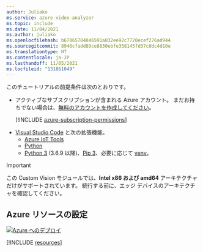 ```yaml
---
author: Juliako
ms.service: azure-video-analyzer
ms.topic: include
ms.date: 11/04/2021
ms.author: juliako
ms.openlocfilehash: b67065704846591a832ee92c7720ecef276ad944
ms.sourcegitcommit: 8946cfadd89ce8830ebfe358145fd37c0dc4d10e
ms.translationtype: HT
ms.contentlocale: ja-JP
ms.lasthandoff: 11/05/2021
ms.locfileid: "131861049"
---
```

このチュートリアルの前提条件は次のとおりです。

* アクティブなサブスクリプションが含まれる Azure アカウント。 まだお持ちでない場合は、[無料のアカウントを作成してください](https://azure.microsoft.com/free/?WT.mc_id=A261C142F)。

    [!INCLUDE [azure-subscription-permissions](../../common-includes/azure-subscription-permissions.md)]
- [Visual Studio Code](https://code.visualstudio.com/) と次の拡張機能。
  * [Azure IoT Tools](https://marketplace.visualstudio.com/items?itemName=vsciot-vscode.azure-iot-tools)
  * [Python](https://marketplace.visualstudio.com/items?itemName=ms-python.python)
  * [Python 3](https://www.python.org/downloads/) (3.6.9 以降)、[Pip 3](https://pip.pypa.io/en/stable/installing/)、必要に応じて [venv](https://docs.python.org/3/library/venv.html)。 

> [!Important]
> この Custom Vision モジュールでは、**Intel x86 および amd64** アーキテクチャだけがサポートされています。 続行する前に、エッジ デバイスのアーキテクチャを確認してください。

## <a name="set-up-azure-resources"></a>Azure リソースの設定

[![Azure へのデプロイ](https://aka.ms/deploytoazurebutton)](https://aka.ms/ava-click-to-deploy)

[!INCLUDE [resources](../../common-includes/azure-resources.md)]


